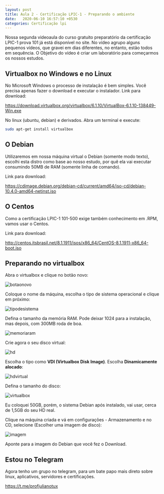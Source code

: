 ```yaml
---
layout: post
title: Aula 2 - Certificação LPIC-1 - Preparando o ambiente
date:   2020-06-10 16:57:10 +0530
categories: Certificação lpi
---
```


Nossa segunda videoaula do curso gratuito preparatório da certificação LPIC-1 prova 101 já está disponível no site. No vídeo agrupo alguns pequenos vídeos, que gravei em dias diferentes, no entanto, estão todos em sequência. O Objetivo do vídeo é criar um laboratório para começarmos os nossos estudos.

## Virtualbox no Windows e no Linux

No Microsoft Windows o processo de instalação é bem simples. Você precisa apenas fazer o download e executar o instalador. Link para download:


<https://download.virtualbox.org/virtualbox/6.1.10/VirtualBox-6.1.10-138449-Win.exe>


No linux (ubuntu, debian) e derivados. Abra um terminal e execute:

```bash
sudo apt-get install virtualbox
```

## O Debian
Utilizaremos em nossa máquina virtual o Debian (somente modo texto), escolhi esta distro como base ao nosso estudo, por quê ela vai executar consumindo 50MB de RAM (somente linha de comando).

Link para download:

<https://cdimage.debian.org/debian-cd/current/amd64/iso-cd/debian-10.4.0-amd64-netinst.iso>


## O Centos
Como a certificação LPIC-1 101-500 exige também conhecimento em .RPM, vamos usar o Centos. 

Link para download:

<http://centos.itsbrasil.net/8.1.1911/isos/x86_64/CentOS-8.1.1911-x86_64-boot.iso>

## Preparando no virtualbox

Abra o virtualbox e clique no botão novo:

![botaonovo](https://profjulianoramos.github.io/linux/blog/images/1virtualbox.png)

Coloque o nome da máquina, escolha o tipo de sistema operacional e clique em próximo:

![tipodesistema](https://profjulianoramos.github.io/linux/blog/images/2virtualbox.png)

Defina o tamanho da memória RAM. Pode deixar 1024 para a instalação, mas depois, com 300MB roda de boa. 

![memoriaram](https://profjulianoramos.github.io/linux/blog/images/3virtualbox.png)


Crie agora o seu disco virtual:

![hd](https://profjulianoramos.github.io/linux/blog/images/4virtualbox.png)

Escolha o tipo como **VDI (Virtualbox Disk Image)**. Escolha **Dinamicamente alocado**:

![hdvirtual](https://profjulianoramos.github.io/linux/blog/images/5virtualbox.png)

Defina o tamanho do disco:

![virtualbox](https://profjulianoramos.github.io/linux/blog/images/6virtualbox.png)

Eu coloquei 50GB, porém, o sistema Debian após instalado, vai usar, cerca de 1,5GB do seu HD real. 

Clique na máquina criada e vá em configurações - Armazenamento e no CD, selecione (Escolher uma imagem de disco):

![imagem](https://profjulianoramos.github.io/linux/blog/images/7virtualbox.png)

Aponte para a imagem do Debian que você fez o Download.



## Estou no Telegram
Agora tenho um grupo no telegram, para um bate papo mais direto sobre linux, aplicativos, servidores e certificações.

<https://t.me/profjulianotux>


